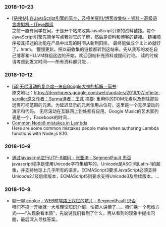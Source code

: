 ### 2018-10-23 <br/>
+ [[链接帖] 各JavaScript引擎的简介，及相关资料/博客收集帖 - 资料 - 高级语言虚拟机 - ITeye群组](http://hllvm.group.iteye.com/group/topic/37596) <br/>
    之前一直有同学在问，于是开个帖来收集JavaScript引擎的资料链接。每个JavaScript引擎先简单写点我对它的了解，然后是资料和博客的链接。 链接顺序按其描述的功能在产品中出现的时间从新到旧排。 最终能做成个まとめ就好了，hmm。 慢慢更新。把以前收集的链接都转到这帖来。先从我写的发在自己博客和HLLVM群组这边的开始。欢迎回帖补充资料或提问讨论。 读的时候请考虑到发文时间——所有资料都只能 ... <br/>
### 2018-10-12 <br/>
+ [[译]无尽滚动的复杂度--来自Google大神的拆解 - 简书](https://www.jianshu.com/p/4e16b4211d84) <br/>
    原文地址：https://developers.google.com/web/updates/2016/07/infinite-scroller原文作者：Surma译者：王芃 摘要: 重用你的DOM元素以及删除那些远离可视范围的元素。为延迟显示的元素使用占位符。这里是一个无尽滚动的演示和代码。 无尽滚动在互联网上到处都有应用。Google Music的艺术家列表是一个，Facebook的时间... <br/>
+ [Common Node8 mistakes in Lambda](https://serverless.com/blog/common-node8-mistakes-in-lambda/) <br/>
    Here are some common mistakes people make when authoring Lambda functions with Node.js 8.10. <br/>
### 2018-10-9 <br/>
+ [通过javascript进行UTF-8编码 - 张亚涛 - SegmentFault 思否](https://segmentfault.com/a/1190000005794963) <br/>
    javascript程序是使用Unicode字符集编写的。Unicode是ASCII和Latin-1的超集，并支持地球上几乎所有的语言。ECMAScript3要求JavaScript必须支持Unicode2.1及后续版本，ECMAScript5则要求支持Unicode3及后续版本。... <br/>
### 2018-10-8 <br/>
+ [聊一聊 cookie - WEB前端路上踩过的坑儿 - SegmentFault 思否](https://segmentfault.com/a/1190000004556040) <br/>
    咱们不搞一开始就一大堆理论知识介绍，怕把人讲懵了...... 咱们换一个思维方式——"从现象看本质"，先说说我们看到了什么，再从看到的现象中提出问题，最后深入寻找答案。 <br/>